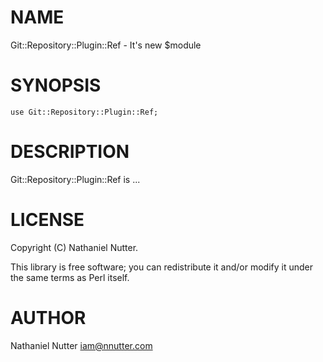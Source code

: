# NAME

Git::Repository::Plugin::Ref - It's new $module

# SYNOPSIS

    use Git::Repository::Plugin::Ref;

# DESCRIPTION

Git::Repository::Plugin::Ref is ...

# LICENSE

Copyright (C) Nathaniel Nutter.

This library is free software; you can redistribute it and/or modify
it under the same terms as Perl itself.

# AUTHOR

Nathaniel Nutter <iam@nnutter.com>
